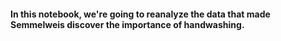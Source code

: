 #### In this notebook, we're going to reanalyze the data that made Semmelweis discover the importance of handwashing.
